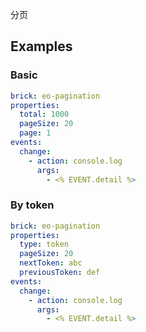 分页

## Examples

### Basic

```yaml preview
brick: eo-pagination
properties:
  total: 1000
  pageSize: 20
  page: 1
events:
  change:
    - action: console.log
      args:
        - <% EVENT.detail %>
```

### By token

```yaml preview
brick: eo-pagination
properties:
  type: token
  pageSize: 20
  nextToken: abc
  previousToken: def
events:
  change:
    - action: console.log
      args:
        - <% EVENT.detail %>
```
